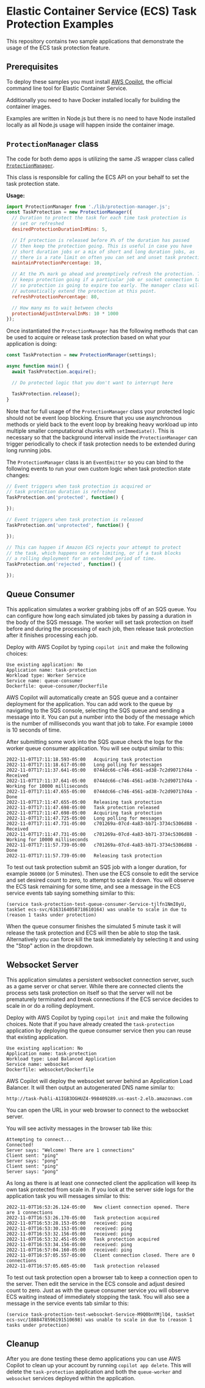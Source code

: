 # Elastic Container Service (ECS) Task Protection Examples

This repository contains two sample applications that demonstrate
the usage of the ECS task protection feature.

## Prerequisites

To deploy these samples you must install [AWS Copilot](https://aws.github.io/copilot-cli/),
the official command line tool for Elastic Container Service.

Additionally you need to have Docker installed locally for building the container images.

Examples are written in Node.js but there is no need to have Node installed locally
as all Node.js usage will happen inside the container image.

## `ProtectionManager` class

The code for both demo apps is utilizing the same JS wrapper class
called [`ProtectionManager`](/queue-consumer/lib/protection-manager.js).

This class is responsible for calling the ECS API on your behalf to set the task
protection state.

__Usage:__

```js
import ProtectionManager from './lib/protection-manager.js';
const TaskProtection = new ProtectionManager({
  // Duration to protect the task for each time task protection is
  // set or refreshed
  desiredProtectionDurationInMins: 5,

  // If protection is released before X% of the duration has passed
  // then keep the protection going. This is useful in case you have
  // short duration jobs or a mix of short and long duration jobs, as
  // there is a rate limit on often you can set and unset task protection.
  maintainProtectionPercentage: 10,

  // At the X% mark go ahead and preemptively refresh the protection. This
  // keeps protection going if a particular job or socket connection takes too long
  // so protection is going to expire too early. The manager class will
  // automatically extend the protection at this point.
  refreshProtectionPercentage: 80,

  // How many ms to wait between checks
  protectionAdjustIntervalInMs: 10 * 1000
});
```

Once instantiated the `ProtectionManager` has the following methods that can be used
to acquire or release task protection based on what your application is doing:

```js
const TaskProtection = new ProtectionManager(settings);

async function main() {
  await TaskProtection.acquire();

  // Do protected logic that you don't want to interrupt here

  TaskProtection.release();
}
```

Note that for full usage of the `ProtectionManager` class your protected
logic should not be event loop blocking. Ensure that you use asynchronous
methods or yield back to the event loop by breaking heavy workload up into
multiple smaller computational chunks with `setImmediate()`. This is necessary
so that the background interval inside the `ProtectionManager` can trigger
periodically to check if task protection needs to be extended during long
running jobs.

The `ProtectionManager` class is an `EventEmitter` so you
can bind to the following events to run your own custom logic when
task protection state changes:

```js
// Event triggers when task protection is acquired or
// task protection duration is refreshed
TaskProtection.on('protected', function() {

});

// Event triggers when task protection is released
TaskProtection.on('unprotected', function() {

});

// This can happen if Amazon ECS rejects your attempt to protect
// the task, which happens on rate limiting, or if a task blocks
// a rolling deployment for an extended period of time.
TaskProtection.on('rejected', function() {

});
```

## Queue Consumer

This application simulates a worker grabbing jobs off of an SQS queue.
You can configure how long each simulated job takes by passing a duration
in the body of the SQS message. The worker will set task protection on itself
before and during the processing of each job, then release task protection
after it finishes processing each job.

Deploy with AWS Copilot by typing `copilot init` and make the following choices:

```
Use existing application: No
Application name: task-protection
Workload type: Worker Service
Service name: queue-consumer
Dockerfile: queue-consumer/Dockerfile
```

AWS Copilot will automatically create an SQS queue and a container deployment
for the application. You can add work to the queue by navigating to the SQS
console, selecting the SQS queue and sending a message into it. You can put a number
into the body of the message which is the number of milliseconds you want that
job to take. For example `10000` is 10 seconds of time.

After submitting some work into the SQS queue check the logs for the worker queue
consumer application. You will see output similar to this:

```
2022-11-07T17:11:18.593-05:00	Acquiring task protection
2022-11-07T17:11:18.617-05:00	Long polling for messages
2022-11-07T17:11:37.641-05:00	0744dc66-c746-4561-ad38-7c2d90717d4a - Received
2022-11-07T17:11:37.641-05:00	0744dc66-c746-4561-ad38-7c2d90717d4a - Working for 10000 milliseconds
2022-11-07T17:11:47.655-05:00	0744dc66-c746-4561-ad38-7c2d90717d4a - Done
2022-11-07T17:11:47.655-05:00	Releasing task protection
2022-11-07T17:11:47.698-05:00	Task protection released
2022-11-07T17:11:47.698-05:00	Acquiring task protection
2022-11-07T17:11:47.725-05:00	Long polling for messages
2022-11-07T17:11:47.731-05:00	c701269a-07cd-4a83-bb71-3734c5306d88 - Received
2022-11-07T17:11:47.731-05:00	c701269a-07cd-4a83-bb71-3734c5306d88 - Working for 10000 milliseconds
2022-11-07T17:11:57.739-05:00	c701269a-07cd-4a83-bb71-3734c5306d88 - Done
2022-11-07T17:11:57.739-05:00	Releasing task protection
```

To test out task protection submit an SQS job with a longer duration, for example
`360000` (or 5 minutes). Then use the ECS console to edit the service and set
desired count to zero, to attempt to scale it down. You will observe the ECS task remaining
for some time, and see a message in the ECS service events tab saying something similar to this:

```
(service task-protection-test-queue-consumer-Service-tjlfn1NmI0yU, taskSet ecs-svc/6163164058718610164) was unable to scale in due to (reason 1 tasks under protection)
```

When the queue consumer finishes the simulated 5 minute task it will release the
task protection and ECS will then be able to stop the task. Alternatively you can
force kill the task immediately by selecting it and using the "Stop" action in the dropdown.

## Websocket Server

This application simulates a persistent websocket connection server, such
as a game server or chat server. While there are connected clients the
process sets task protection on itself so that the server will not be
prematurely terminated and break connections if the ECS service decides to
scale in or do a rolling deployment.

Deploy with AWS Copilot by typing `copilot init` and make the following choices.
Note that if you have already created the `task-protection` application
by deploying the queue consumer service then you can reuse that existing application.

```
Use existing application: No
Application name: task-protection
Workload type: Load Balanced Application
Service name: websocket
Dockerfile: websocket/Dockerfile
```

AWS Copilot will deploy the websocket server behind an Application Load Balancer.
It will then output an autogenerated DNS name similar to:

```
http://task-Publi-A1IGB3OGHUZ4-998409289.us-east-2.elb.amazonaws.com
```

You can open the URL in your web browser to connect to the websocket server.

You will see activity messages in the browser tab like this:

```
Attempting to connect...
Connected!
Server says: "Welcome! There are 1 connections"
Client sent: "ping"
Server says: "pong"
Client sent: "ping"
Server says: "pong"
```

As long as there is at least one connected client the application will keep
its own task protected from scale in. If you look at the server side logs
for the application task you will messages similar to this:

```
2022-11-07T16:53:26.124-05:00	New client connection opened. There are 1 connections
2022-11-07T16:53:26.170-05:00	Task protection acquired
2022-11-07T16:53:28.153-05:00	received: ping
2022-11-07T16:53:30.153-05:00	received: ping
2022-11-07T16:53:32.156-05:00	received: ping
2022-11-07T16:53:32.451-05:00	Task protection acquired
2022-11-07T16:53:34.156-05:00	received: ping
2022-11-07T16:57:04.160-05:00	received: ping
2022-11-07T16:57:05.557-05:00	Client connection closed. There are 0 connections
2022-11-07T16:57:05.605-05:00	Task protection released
```

To test out task protection open a browser tab to keep a connection open to the
server. Then edit the service in the ECS console and adjust desired count to zero.
Just as with the queue consumer service you will observe ECS waiting instead
of immediately stopping the task. You will also see a message in the service events tab
similar to this:

```
(service task-protection-test-websocket-Service-M9Q0bnYMjlQ4, taskSet ecs-svc/1888478596191510698) was unable to scale in due to (reason 1 tasks under protection)
```

## Cleanup

After you are done testing these demo applications you can use AWS Copilot to clean up
your account by running `copilot app delete`. This will delete the `task-protection` application
and both the `queue-worker` and `websocket` services deployed within the application.